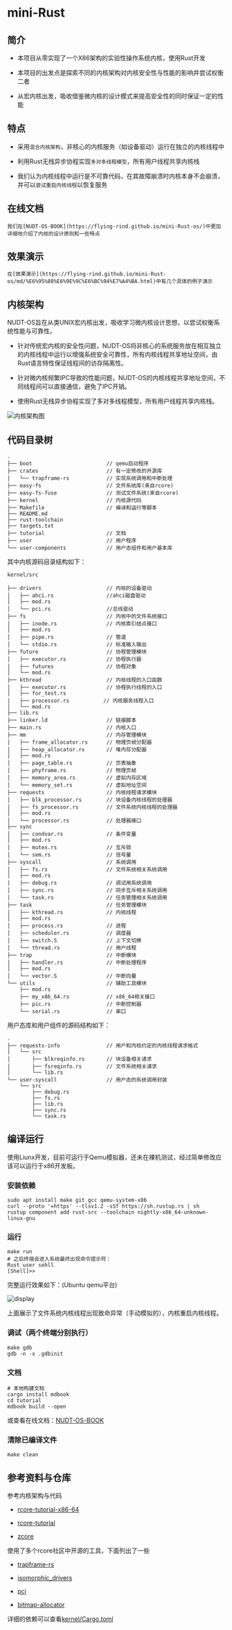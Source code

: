 # mini-Rust

## 简介

  - 本项目从零实现了一个X86架构的实验性操作系统内核，使用Rust开发
  
  - 本项目的出发点是探索不同的内核架构对内核安全性与性能的影响并尝试权衡二者
    
  - 从宏内核出发，吸收借鉴微内核的设计模式来提高安全性的同时保证一定的性能

## 特点

  - 采用`混合内核架构`，非核心的内核服务（如设备驱动）运行在独立的内核线程中

  - 利用Rust无栈异步协程实现`多对多线程模型`，所有用户线程共享内核栈

  - 我们认为内核线程中运行是不可靠代码，在其故障崩溃时内核本身不会崩溃，并可以`尝试重启内核线程`以恢复服务
  
  ## 在线文档
    我们在[NUDT-OS-BOOK](https://flying-rind.github.io/mini-Rust-os/)中更加详细地介绍了内核的设计原则和一些特点

  ## 效果演示
    在[效果演示](https://flying-rind.github.io/mini-Rust-os/md/%E6%95%88%E6%9E%9C%E6%BC%94%E7%A4%BA.html)中有几个具体的例子演示


## 内核架构
NUDT-OS旨在从类UNIX宏内核出发，吸收学习微内核设计思想，以尝试权衡系统性能与可靠性。

* 针对传统宏内核的安全性问题，NUDT-OS将非核心的系统服务放在相互独立的内核线程中运行以增强系统安全可靠性，所有内核线程共享地址空间，由Rust语言特性保证线程间的访存隔离性。

* 针对微内核频繁IPC导致的性能问题，NUDT-OS的内核线程共享地址空间，不同线程间可以直接通信，避免了IPC开销。

* 使用Rust无栈异步协程实现了多对多线程模型，所有用户线程共享内核栈。

![内核架构图](tutorial/src/pic/架构.png)

## 代码目录树
```
.
├── boot                        // qemu启动程序
├── crates                      // 有一定修改的开源库
│   └── trapframe-rs            // 实现系统调用和中断处理
├── easy-fs                     // 文件系统库(来自rcore)
├── easy-fs-fuse                // 测试文件系统(来自rcore)
├── kernel                      // 内核源代码
├── Makefile                    // 编译和运行等脚本
├── README.md                   
├── rust-toolchain  
├── targets.txt
├── tutorial                    // 文档
├── user                        // 用户程序
└── user-components             // 用户态组件和用户基本库
``` 

其中内核源码目录结构如下：
```
kernel/src

├── drivers                     // 内核的设备驱动
│   ├── ahci.rs                 //ahci磁盘驱动
│   ├── mod.rs
│   └── pci.rs                  //总线驱动
├── fs                          // 内核中的文件系统接口
│   ├── inode.rs                // 内核索引结点接口
│   ├── mod.rs
│   ├── pipe.rs                 // 管道
│   └── stdio.rs                // 标准输入输出
├── future                      // 协程管理模块
│   ├── executor.rs             // 协程执行器
│   ├── futures                 // 协程对象
│   └── mod.rs
├── kthread                     // 内核线程的入口函数
│   ├── executor.rs             // 协程执行线程的入口
│   ├── for_test.rs
|   ├── processor.rs           // 内核服务线程入口 
│   └── mod.rs
├── lib.rs
├── linker.ld                   // 链接脚本
├── main.rs                     // 内核入口
├── mm                          // 内存管理模块
│   ├── frame_allocator.rs      // 物理页帧分配器
│   ├── heap_allocator.rs       // 堆内存分配器
│   ├── mod.rs
│   ├── page_table.rs           // 页表抽象
│   ├── phyframe.rs             // 物理页帧
│   ├── memory_area.rs          // 虚拟内存区域
│   └── memory_set.rs           // 虚拟地址空间
├── requests                    // 内核线程请求模块
│   ├── blk_processor.rs        // 块设备内核线程的处理器
│   ├── fs_processor.rs         // 文件系统内核线程的处理器
│   ├── mod.rs
│   └── processor.rs            // 处理器接口
├── sync
│   ├── condvar.rs              // 条件变量
│   ├── mod.rs    
│   ├── mutex.rs                // 互斥锁
│   └── sem.rs                  // 信号量
├── syscall                     // 系统调用
│   ├── fs.rs                   // 文件系统相关系统调用
│   ├── mod.rs                 
|   ├── debug.rs                // 调试用系统调用
│   ├── sync.rs                 // 同步互斥相关系统调用
│   └── task.rs                 // 任务管理相关系统调用
├── task                        // 任务管理模块
│   ├── kthread.rs              // 内核线程
│   ├── mod.rs
│   ├── process.rs              // 进程
│   ├── scheduler.rs            // 调度器
│   ├── switch.S                // 上下文切换
│   └── thread.rs               // 用户线程
├── trap                        // 中断模块
│   ├── handler.rs              // 中断处理程序
│   ├── mod.rs
│   └── vector.S                // 中断向量
└── utils                       // 辅助工具模块
    ├── mod.rs
    ├── my_x86_64.rs            // x86_64相关接口
    ├── pic.rs                  // 中断控制器
    └── serial.rs               // 串口
```
用户态库和用户组件的源码结构如下：

```
.
├── requests-info               // 用户和内核约定的内核线程请求格式
│   └── src
│       ├── blkreqinfo.rs       // 块设备相关请求
│       ├── fsreqinfo.rs        // 文件系统相关请求
│       └── lib.rs
└── user-syscall                // 用户态的系统调用封装
    └── src
        ├── debug.rs
        ├── fs.rs
        ├── lib.rs
        ├── sync.rs
        └── task.rs
```

## 编译运行
使用Liunx开发，目前可运行于Qemu模拟器，还未在裸机测试，经过简单修改应该可以运行于x86开发板。

### 安装依赖
```shell
sudo apt install make git gcc qemu-system-x86 
curl --proto '=https' --tlsv1.2 -sSf https://sh.rustup.rs | sh
rustup component add rust-src --toolchain nightly-x86_64-unknown-linux-gnu
```

### 运行
```shell
make run
# 之后终端会进入系统最终出现命令提示符：
Rust user sehll
[Shell]>>
```

完整运行效果如下：(Ubuntu qemu平台)

![display](tutorial/src/pic/reboot.gif)

上面展示了文件系统内核线程出现致命异常（手动模拟的），内核重启内核线程。

### 调试（两个终端分别执行）

```shell
make gdb
gdb -n -x .gdbinit
```

### 文档
```shell
# 本地构建文档
cargo install mdbook
cd tutorial
mdbook build --open
```
或查看在线文档：[NUDT-OS-BOOK](tutorial/book/md/引言.html)

### 清除已编译文件

```shell
make clean
```

## 参考资料与仓库

参考内核架构与代码

- [rcore-tutorial-x86-64](https://github.com/rcore-os/rCore-Tutorial-v3-x86_64)

- [rcore-tutorial](https://github.com/rcore-os/rCore-Tutorial-v3)

- [zcore](https://github.com/rcore-os/zCore)

使用了多个rcore社区中开源的工具，下面列出了一些

- [trapframe-rs](https://github.com/rcore-os/trapframe-rs)

- [isomorphic_drivers](https://github.com/rcore-os/isomorphic_drivers)

- [pci](https://github.com/rcore-os/pci-rs)

- [bitmap-allocator](https://github.com/rcore-os/bitmap-allocator)

详细的依赖可以查看[kernel/Cargo.toml](kernel/Cargo.toml)